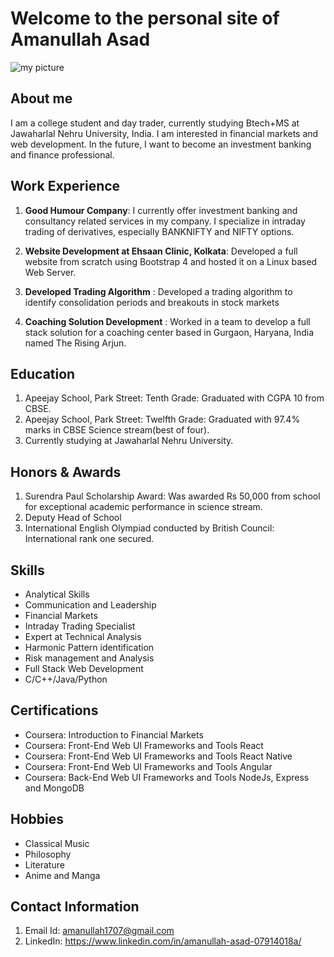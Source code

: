 # Welcome to the personal site of Amanullah Asad

![my picture](/assets/dp.png)

## About me

I am a college student and day trader, currently studying Btech+MS at Jawaharlal Nehru University, India. I am interested in financial markets and web development. In the future, I want to become an investment banking and finance professional. 

## Work Experience

1. **Good Humour Company**: I currently offer investment banking and consultancy related services in my company. I specialize in intraday trading of derivatives, especially  BANKNIFTY and NIFTY options.

2. **Website Development at Ehsaan Clinic, Kolkata**: Developed a full website from scratch using Bootstrap 4 and hosted it on a Linux based Web Server.

3. **Developed Trading Algorithm** : Developed a trading algorithm to identify consolidation periods and breakouts in stock markets

4. **Coaching Solution Development** : Worked in a team to develop a full stack solution for a coaching center based in Gurgaon, Haryana, India named The Rising Arjun.

## Education

1. Apeejay School, Park Street: Tenth Grade: Graduated with CGPA 10 from CBSE. 
2. Apeejay School, Park Street: Twelfth Grade: Graduated with 97.4% marks in CBSE Science stream(best of four).
3. Currently studying at Jawaharlal Nehru University. 

## Honors & Awards

1. Surendra Paul Scholarship Award: Was awarded Rs 50,000 from school for exceptional academic performance in science stream.
2. Deputy Head of School
3. International English Olympiad conducted by British Council: International rank one secured. 

## Skills 

-  Analytical Skills
- Communication and Leadership
- Financial Markets
- Intraday Trading Specialist
- Expert at Technical Analysis
- Harmonic Pattern identification
- Risk management and Analysis
- Full Stack Web Development
- C/C++/Java/Python

## Certifications

- Coursera: Introduction to Financial Markets
- Coursera:  Front-End Web UI Frameworks and Tools React
- Coursera:  Front-End Web UI Frameworks and Tools React Native
- Coursera:  Front-End Web UI Frameworks and Tools Angular
- Coursera:  Back-End Web UI Frameworks and Tools NodeJs, Express and MongoDB

## Hobbies

- Classical Music
- Philosophy
- Literature
- Anime and Manga

## Contact Information

1. Email Id: amanullah1707@gmail.com
2. LinkedIn: https://www.linkedin.com/in/amanullah-asad-07914018a/
